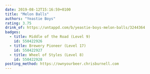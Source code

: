 ```yaml
---
date: 2019-08-12T15:16:59+0100
title: "Melon Balls"
authors: "Yeastie Boys"
rating: 3.75
drink_of: https://untappd.com/b/yeastie-boys-melon-balls/3244364
badges:
  - title: Middle of the Road (Level 9)
    id: 550422926
  - title: Brewery Pioneer (Level 17)
    id: 550422927
  - title: Wheel of Styles (Level 8)
    id: 550422928
posting_method: https://ownyourbeer.chrisburnell.com
---
```

